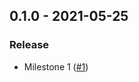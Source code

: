 <a name="0.1.0"></a>
## 0.1.0 - 2021-05-25

### Release

- Milestone 1 ([#1](https://github.com/ethanhassett/tfvm/issues/1))

